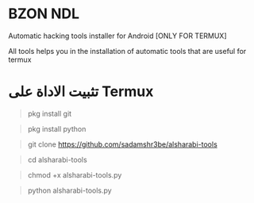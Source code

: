 # BZON NDL
Automatic hacking tools installer for Android [ONLY FOR TERMUX]

All tools helps you in the installation of automatic tools that are useful for termux

# تثبيت الاداة على  Termux

> pkg install git

> pkg install python

> git clone https://github.com/sadamshr3be/alsharabi-tools

> cd alsharabi-tools

> chmod +x alsharabi-tools.py

> python alsharabi-tools.py


